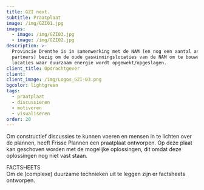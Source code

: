 ```yaml
---
title: GZI next.
subtitle: Praatplaat
image: /img/GZI01.jpg
images:
  - image: /img/GZI03.jpg
  - image: /img/GZI02.jpg
description: >-
  Provincie Drenthe is in samenwerking met de NAM (en nog een aantal andere
  partners) bezig om de oude gaswinningslocaties van de NAM om te bouwen tot
  locaties waar duurzaam energie wordt opgewekt/opgeslagen.
client_title: Opdrachtgever
client:
client_image: /img/Logos_GZI-03.png
bgcolor: lightgreen
tags:
  - praatplaat
  - discussieren
  - motiveren
  - visualiseren
order: 20
---
```


Om constructief discussies te kunnen voeren en mensen in te lichten over de plannen, heeft Frisse Plannen een praatplaat ontworpen. Op deze plaat kan geschoven worden met de mogelijke oplossingen, dit omdat deze oplossingen nog niet vast staan. 

FACTSHEETS<br>Om de (complexe) duurzame technieken uit te leggen zijn er factsheets ontworpen.